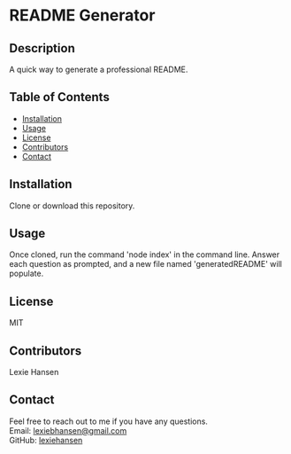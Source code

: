   # README Generator

  ## Description
  A quick way to generate a professional README.

  ## Table of Contents
  * [Installation](#installation)
  * [Usage](#usage)
  * [License](#license)
  * [Contributors](#contributors)
  * [Contact](#contact)
  
  ## Installation
  Clone or download this repository.

  ## Usage
  Once cloned, run the command 'node index' in the command line. Answer each question as prompted, and a new file named 'generatedREADME' will populate. 

  ## License
  MIT

  ## Contributors
  Lexie Hansen

  ## Contact
  Feel free to reach out to me if you have any questions. 
  </br>
  Email: [lexiebhansen@gmail.com](mailto:lexiebhansen@gmail.com)
  </br>
  GitHub: [lexiehansen](https://github.com/lexiehansen)
